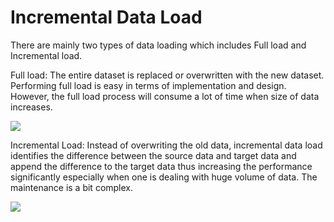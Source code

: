 # Incremental Data Load

There are mainly two types of data loading which includes Full load and Incremental load.

Full load: The entire dataset is replaced or overwritten with the new dataset. Performing full load is easy in terms of implementation and design. However, the full load process will consume a lot of time when size of data increases.

![](https://user-images.githubusercontent.com/62965911/213924400-566f123a-73b5-413d-9b21-269a74611dd3.png)

Incremental Load: Instead of overwriting the old data, incremental data load identifies the difference between the source data and target data and append the difference to the target data thus increasing the performance significantly especially when one is dealing with huge volume of data. The maintenance is a bit complex.

![](https://user-images.githubusercontent.com/62965911/213924401-5a4b5d49-c5df-46f2-88e8-a937790800dd.png)

